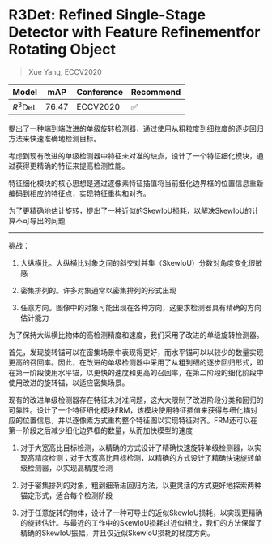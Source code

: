 # R3Det: Refined Single-Stage Detector with Feature Refinementfor Rotating Object

> Xue Yang, ECCV2020

|Model|mAP|Conference|Recommond|
|--|--|--|--|
|$R^3$Det|76.47|ECCV2020|:white_check_mark:|

提出了一种端到端改进的单级旋转检测器，通过使用从粗粒度到细粒度的逐步回归方法来快速准确地检测目标。

考虑到现有改进的单级检测器中特征未对准的缺点，设计了一个特征细化模块，通过获得更精确的特征来提高检测性能。

特征细化模块的核心思想是通过逐像素特征插值将当前细化边界框的位置信息重新编码到相应的特征点，实现特征重构和对齐。

为了更精确地估计旋转，提出了一种近似的SkewIoU损耗，以解决SkewIoU的计算不可导出的问题

---

挑战：

1. 大纵横比。大纵横比对象之间的斜交对并集（SkewIoU）分数对角度变化很敏感

2. 密集排列的。许多对象通常以密集排列的形式出现

3. 任意方向。图像中的对象可能出现在各种方向，这要求检测器具有精确的方向估计能力

为了保持大纵横比物体的高检测精度和速度，我们采用了改进的单级旋转检测器。

首先，发现旋转锚可以在密集场景中表现得更好，而水平锚可以以较少的数量实现更高的召回率。因此，在改进的单级检测器中采用了从粗到细的逐步回归形式，即在第一阶段使用水平锚，以更快的速度和更高的召回率，在第二阶段的细化阶段中使用改进的旋转锚，以适应密集场景。

现有的改进单级检测器存在特征未对准问题，这大大限制了改进阶段分类和回归的可靠性。设计了一个特征细化模块FRM，该模块使用特征插值来获得与细化锚对应的位置信息，并以逐像素方式重构整个特征图以实现特征对齐。FRM还可以在第一阶段之后减少细化边界框的数量，从而加快模型的速度

1. 对于大宽高比目标检测，以精确的方式设计了精确快速旋转单级检测器，以实现高精度检测；对于大宽高比目标检测，以精确的方式设计了精确快速旋转单级检测器，以实现高精度检测

2. 对于密集排列的对象，粗到细渐进回归方法，以更灵活的方式更好地探索两种锚定形式，适合每个检测阶段

3. 对于任意旋转的物体，设计了一种可导出的近似SkewIoU损耗，以实现更精确的旋转估计。与最近的工作中的SkewIoU损耗过近似相比，我们的方法保留了精确的SkewIoU振幅，并且仅近似SkewIoU损耗的梯度方向。

